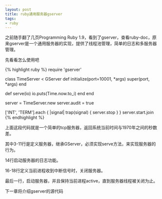 ```yaml
---
layout: post
title: ruby通用服务器gserver
tags:
- ruby
---
```

之前随手翻了几页Programming Ruby 1.9，看到了gserver，查看ruby-doc，原来gserver是一个通用服务器的实现，提供了线程池管理，简单的日志和多服务器管理。

先看看怎么使用吧

{% highlight ruby %}
require 'gserver'

class TimeServer < GServer
  def initialize(port=10001, *args)
    super(port, *args)
  end

  def serve(io)
    io.puts(Time.now.to_i)
  end
end

server = TimeServer.new
server.audit = true

['INT', 'TERM'].each { |signal|
  trap(signal) { server.stop }
}
server.start.join
{% endhighlight %}

上面这段代码就是一个简单的tcp服务器，返回系统当前时间与1970年之间的秒数差。

其中3-11行是定义服务器，继承GServer，必须实现serve方法，来实现服务器的行为。

14行启动服务器的日志功能。

16-18行定义当前进程收到中断信号时，关闭服务器。

最后一行，启动服务器，并且保持当前进程active，直到服务器线程被关闭为止。

下一章将介绍gserver的源代码


